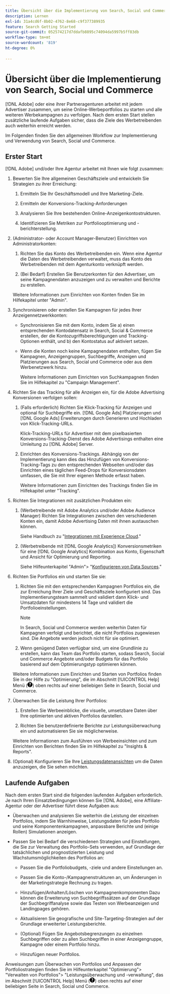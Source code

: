 ```yaml
---
title: Übersicht über die Implementierung von Search, Social und Commerce
description: Lernen
exl-id: 31a4cd6f-8b02-4762-8e68-c9f377389935
feature: Search Getting Started
source-git-commit: 052574217d7ddafb8895c74094da5997b5ff83db
workflow-type: tm+mt
source-wordcount: '819'
ht-degree: 0%

---
```


# Übersicht über die Implementierung von Search, Social und Commerce

[!DNL Adobe] oder eine ihrer Partneragenturen arbeitet mit jedem Advertiser zusammen, um seine Online-Werbeportfolios zu starten und alle weiteren Werbekampagnen zu verfolgen. Nach dem ersten Start stellen zusätzliche laufende Aufgaben sicher, dass die Ziele des Werbetreibenden auch weiterhin erreicht werden.

Im Folgenden finden Sie den allgemeinen Workflow zur Implementierung und Verwendung von Search, Social und Commerce.

## Erster Start

[!DNL Adobe] und/oder Ihre Agentur arbeitet mit Ihnen wie folgt zusammen:

1. Bewerten Sie Ihre allgemeinen Geschäftsziele und entwickeln Sie Strategien zu ihrer Erreichung:

   1. Ermitteln Sie Ihr Geschäftsmodell und Ihre Marketing-Ziele.

   1. Ermitteln der Konversions-Tracking-Anforderungen

   1. Analysieren Sie Ihre bestehenden Online-Anzeigenkontostrukturen.

   1. Identifizieren Sie Metriken zur Portfoliooptimierung und -berichterstellung.

1. (Administrator- oder Account Manager-Benutzer) Einrichten von Administratorkonten:

   1. Richten Sie das Konto des Werbetreibenden ein. Wenn eine Agentur die Daten des Werbetreibenden verwaltet, muss das Konto des Werbetreibenden mit dem Agenturkonto verknüpft werden.

   1. (Bei Bedarf) Erstellen Sie Benutzerkonten für den Advertiser, um seine Kampagnendaten anzuzeigen und zu verwalten und Berichte zu erstellen.

   Weitere Informationen zum Einrichten von Konten finden Sie im Hilfekapitel unter &quot;Admin&quot;.

1. Synchronisieren oder erstellen Sie Kampagnen für jedes Ihrer Anzeigennetzwerkkonten:

   * Synchronisieren Sie mit dem Konto, indem Sie a) einen entsprechenden Kontodatensatz in Search, Social &amp; Commerce erstellen, der die Kontozugriffsberechtigungen und Tracking-Optionen enthält, und b) den Kontostatus auf aktiviert setzen.

   * Wenn die Konten noch keine Kampagnendaten enthalten, fügen Sie Kampagnen, Anzeigengruppen, Suchbegriffe, Anzeigen und Platzierungen aus Search, Social und Commerce oder aus dem Werbenetzwerk hinzu.

     Weitere Informationen zum Einrichten von Suchkampagnen finden Sie im Hilfekapitel zu &quot;Campaign Management&quot;.

1. Richten Sie das Tracking für alle Anzeigen ein, für die Adobe Advertising Konversionen verfolgen sollen:

   1. (Falls erforderlich) Richten Sie Klick-Tracking für Anzeigen und optional für Suchbegriffe ein. [!DNL Google Ads] Platzierungen und [!DNL Google Ads] Erweiterungen durch Generieren und Hochladen von Klick-Tracking-URLs.

      Klick-Tracking-URLs für Advertiser mit dem pixelbasierten Konversions-Tracking-Dienst des Adobe Advertisings enthalten eine Umleitung zu [!DNL Adobe] Server.

   1. Einrichten des Konversions-Trackings. Abhängig von der Implementierung kann dies das Hinzufügen von Konversions-Tracking-Tags zu den entsprechenden Webseiten und/oder das Einrichten eines täglichen Feed-Drops für Konversionsdaten umfassen, die Sie mit Ihrer eigenen Methode erfasst haben.

      Weitere Informationen zum Einrichten des Trackings finden Sie im Hilfekapitel unter &quot;Tracking&quot;.

1. Richten Sie Integrationen mit zusätzlichen Produkten ein:

   1. (Werbetreibende mit Adobe Analytics und/oder Adobe Audience Manager) Richten Sie Integrationen zwischen den verschiedenen Konten ein, damit Adobe Advertising Daten mit ihnen austauschen können.

      Siehe Handbuch zu &quot;[Integrationen mit Experience Cloud](/help/integrations/home.md).&quot;

   1. (Werbetreibende mit [!DNL Google Analytics]) Konversionsmetriken für eine [!DNL Google Analytics] Kombination aus Konto, Eigenschaft und Ansicht für Optimierung und Reporting.

      Siehe Hilfeunterkapitel &quot;Admin&quot;> &quot;[Konfigurieren von Data Sources](/help/search-social-commerce/admin/data-sources/data-source-about.md).&quot;

1. Richten Sie Portfolios ein und starten Sie sie:

   1. Richten Sie mit den entsprechenden Kampagnen Portfolios ein, die zur Erreichung Ihrer Ziele und Geschäftsziele konfiguriert sind. Das Implementierungsteam sammelt und validiert dann Klick- und Umsatzdaten für mindestens 14 Tage und validiert die Portfolioeinstellungen.

      >[!NOTE]
      >
      >In Search, Social und Commerce werden weiterhin Daten für Kampagnen verfolgt und berichtet, die nicht Portfolios zugewiesen sind. Die Angebote werden jedoch nicht für sie optimiert.

   1. Wenn genügend Daten verfügbar sind, um eine Grundlinie zu erstellen, kann das Team das Portfolio starten, sodass Search, Social und Commerce Angebote und/oder Budgets für das Portfolio basierend auf dem Optimierungstyp optimieren können.

   Weitere Informationen zum Einrichten und Starten von Portfolios finden Sie in der Hilfe zu &quot;Optimierung&quot;, die im Abschnitt [!UICONTROL Help] Menü (![Hilfe-Menü](/help/search-social-commerce/assets/help-main-menu.png "Hilfe-Menü")) oben rechts auf einer beliebigen Seite in Search, Social und Commerce.

1. Überwachen Sie die Leistung Ihrer Portfolios:

   1. Erstellen Sie Werbeeinblicke, die visuelle, umsetzbare Daten über Ihre optimierten und aktiven Portfolios darstellen.

   1. Richten Sie benutzerdefinierte Berichte zur Leistungsüberwachung ein und automatisieren Sie sie möglicherweise.

   Weitere Informationen zum Ausführen von Werbeeinsichten und zum Einrichten von Berichten finden Sie im Hilfekapitel zu &quot;Insights &amp; Reports&quot;.

1. (Optional) Konfigurieren Sie Ihre [Leistungsdatenansichten](/help/search-social-commerce/common-tasks/data-views/data-views-about.md) um die Daten anzuzeigen, die Sie sehen möchten.

## Laufende Aufgaben

Nach dem ersten Start sind die folgenden laufenden Aufgaben erforderlich. Je nach Ihren Einsatzbedingungen können Sie [!DNL Adobe], eine Affiliate-Agentur oder der Advertiser führt diese Aufgaben aus:

* Überwachen und analysieren Sie weiterhin die Leistung der einzelnen Portfolios, indem Sie Warnhinweise, Leistungsdaten für jedes Portfolio und seine Komponentenkampagnen, anpassbare Berichte und (einige Rollen) Simulationen anzeigen.

* Passen Sie bei Bedarf die verschiedenen Strategien und Einstellungen, die Sie zur Verwaltung des Portfolio-Sets verwenden, auf Grundlage der tatsächlichen und prognostizierten Leistung und Wachstumsmöglichkeiten des Portfolios an:

   * Passen Sie die Portfoliobudgets, -ziele und andere Einstellungen an.

   * Passen Sie die Konto-/Kampagnenstrukturen an, um Änderungen in der Marketingstrategie Rechnung zu tragen.

   * Hinzufügen/Anhalten/Löschen von Kampagnenkomponenten Dazu können die Erweiterung von Suchbegriffssätzen auf der Grundlage der Suchbegriffanalyse sowie das Testen von Werbeanzeigen und Landingpages gehören.

   * Aktualisieren Sie geografische und Site-Targeting-Strategien auf der Grundlage erweiterter Leistungsberichte.

   * (Optional) Fügen Sie Angebotsbegrenzungen zu einzelnen Suchbegriffen oder zu allen Suchbegriffen in einer Anzeigengruppe, Kampagne oder einem Portfolio hinzu.

   * Hinzufügen neuer Portfolios.

Anweisungen zum Überwachen von Portfolios und Anpassen der Portfoliostrategien finden Sie im Hilfeunterkapitel &quot;Optimierung&quot;> &quot;Verwalten von Portfolios&quot;> &quot;Leistungsüberwachung und -verwaltung&quot;, das im Abschnitt [!UICONTROL Help] Menü (![Hilfe-Menü](/help/search-social-commerce/assets/help-main-menu.png "Hilfe-Menü")) oben rechts auf einer beliebigen Seite in Search, Social und Commerce.
